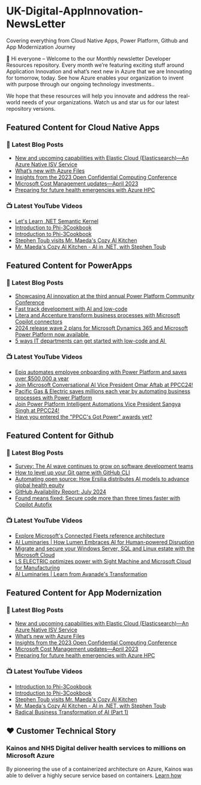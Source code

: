 # UK-Digital-AppInnovation-NewsLetter

Covering everything from Cloud Native Apps, Power Platform, Github and App Modernization Journey

👋 Hi everyone – Welcome to the our Monthly newsletter Developer Resources repository. Every month we’re featuring exciting stuff around Application Innovation and what’s next new in Azure that we are Innovating for tomorrow, today. See how Azure enables your organization to invent with purpose through our ongoing technology investments..


We hope that these resources will help you innovate and address the real-world needs of your organizations. Watch us and star us for our latest repository versions.

## Featured Content for Cloud Native Apps


### 📝 Latest Blog Posts

    
<!-- BLOGCNA:START -->
- [New and upcoming capabilities with Elastic Cloud (Elasticsearch)—An Azure Native ISV Service](https://azure.microsoft.com/blog/new-and-upcoming-capabilities-with-elastic-cloud-elasticsearch-an-azure-native-isv-service/)
- [What’s new with Azure Files](https://azure.microsoft.com/blog/what-s-new-with-azure-files/)
- [Insights from the 2023 Open Confidential Computing Conference](https://azure.microsoft.com/blog/insights-from-the-2023-open-confidential-computing-conference/)
- [Microsoft Cost Management updates—April 2023](https://azure.microsoft.com/blog/microsoft-cost-management-updates-april-2023/)
- [Preparing for future health emergencies with Azure HPC ](https://azure.microsoft.com/blog/preparing-for-future-health-emergencies-with-azure-hpc/)
<!-- BLOGCNA:END -->

### 📺 Latest YouTube Videos

 
<!-- YOUTUBECNA:START -->
- [Let&#39;s Learn .NET Semantic Kernel](https://www.youtube.com/watch?v=8chnnhyCX28)
- [Introduction to Phi-3Cookbook](https://www.youtube.com/watch?v=Ai0WI7A8HC4)
- [Introduction to Phi-3Cookbook](https://www.youtube.com/watch?v=86RcdfJ14g0)
- [Stephen Toub visits Mr. Maeda&#39;s Cozy AI Kitchen](https://www.youtube.com/watch?v=6hMDyi84G4Y)
- [Mr. Maeda&#39;s Cozy AI Kitchen - AI in .NET, with Stephen Toub](https://www.youtube.com/watch?v=37IHd5oiB_U)
<!-- YOUTUBECNA:END -->

##  Featured Content for PowerApps
### 📝 Latest Blog Posts
<!-- BLOGPOWER:START -->
- [Showcasing AI innovation at the third annual Power Platform Community Conference](https://www.microsoft.com/en-us/power-platform/blog/2024/08/12/showcasing-ai-innovation-at-the-third-annual-power-platform-community-conference/)
- [Fast track development with AI and low-code](https://www.microsoft.com/en-us/power-platform/blog/2024/08/06/fast-track-development-with-ai-and-low-code/)
- [Litera and Accenture transform business processes with Microsoft Copilot connectors](https://www.microsoft.com/en-us/power-platform/blog/2024/07/25/litera-and-accenture-transform-business-processes-with-microsoft-copilot-connectors/)
- [2024 release wave 2 plans for Microsoft Dynamics 365 and Microsoft Power Platform now available ](https://www.microsoft.com/en-us/dynamics-365/blog/business-leader/2024/07/16/2024-release-wave-2-plans-for-microsoft-dynamics-365-and-microsoft-power-platform-now-available/)
- [5 ways IT departments can get started with low-code and AI ](https://www.microsoft.com/en-us/microsoft-copilot/blog/copilot-studio/5-ways-it-departments-can-get-started-with-low-code-and-ai/)
<!-- BLOGPOWER:END -->
 ### 📺 Latest YouTube Videos
    
<!-- YOUTUBEPOWER:START -->
- [Epiq automates employee onboarding with Power Platform and saves over $500,000 a year](https://www.youtube.com/watch?v=qUB6dFd6-JI)
- [Join Microsoft Conversational AI Vice President Omar Aftab at PPCC24!](https://www.youtube.com/watch?v=Zie1_msI3yo)
- [Pacific Gas &amp; Electric saves millions each year by automating business processes with Power Platform](https://www.youtube.com/watch?v=9a_IJJiY3SY)
- [Join Power Platform Intelligent Automations Vice President Sangya Singh at PPCC24!](https://www.youtube.com/watch?v=Klcprco2fr0)
- [Have you entered the &quot;PPCC&#39;s Got Power&quot; awards yet?](https://www.youtube.com/watch?v=Tu5njOjkzuo)
<!-- YOUTUBEPOWER:END -->

##  Featured Content for Github
### 📝 Latest Blog Posts
<!-- BLOGGITHUB:START -->
- [Survey: The AI wave continues to grow on software development teams](https://github.blog/news-insights/research/survey-ai-wave-grows/)
- [How to level up your Git game with GitHub CLI](https://github.blog/developer-skills/github/how-to-level-up-your-git-game-with-github-cli/)
- [Automating open source: How Ersilia distributes AI models to advance global health equity](https://github.blog/open-source/social-impact/automating-open-source-how-ersilia-distributes-ai-models-to-advance-global-health-equity/)
- [GitHub Availability Report: July 2024](https://github.blog/news-insights/company-news/github-availability-report-july-2024/)
- [Found means fixed: Secure code more than three times faster with Copilot Autofix](https://github.blog/news-insights/product-news/secure-code-more-than-three-times-faster-with-copilot-autofix/)
<!-- BLOGGITHUB:END -->
### 📺 Latest YouTube Videos
<!-- YOUTUBEGITHUB:START -->
- [Explore Microsoft&#39;s Connected Fleets reference architecture](https://www.youtube.com/watch?v=EdVX9IEk2DI)
- [AI Luminaries | How Lumen Embraces AI for Human-powered Disruption](https://www.youtube.com/watch?v=AHCH4eVZrp8)
- [Migrate and secure your Windows Server, SQL and Linux estate with the Microsoft Cloud](https://www.youtube.com/watch?v=3cs5WTB1cHQ)
- [LS ELECTRIC optimizes power with Sight Machine and Microsoft Cloud for Manufacturing](https://www.youtube.com/watch?v=AtwO3wILvRc)
- [AI Luminaries | Learn from Avanade&#39;s Transformation](https://www.youtube.com/watch?v=ngFCBV_KoYo)
<!-- YOUTUBEGITHUB:END -->
##  Featured Content for App Modernization
### 📝 Latest Blog Posts
<!-- BLOGAPPMOD:START -->
- [New and upcoming capabilities with Elastic Cloud (Elasticsearch)—An Azure Native ISV Service](https://azure.microsoft.com/blog/new-and-upcoming-capabilities-with-elastic-cloud-elasticsearch-an-azure-native-isv-service/)
- [What’s new with Azure Files](https://azure.microsoft.com/blog/what-s-new-with-azure-files/)
- [Insights from the 2023 Open Confidential Computing Conference](https://azure.microsoft.com/blog/insights-from-the-2023-open-confidential-computing-conference/)
- [Microsoft Cost Management updates—April 2023](https://azure.microsoft.com/blog/microsoft-cost-management-updates-april-2023/)
- [Preparing for future health emergencies with Azure HPC ](https://azure.microsoft.com/blog/preparing-for-future-health-emergencies-with-azure-hpc/)
<!-- BLOGAPPMOD:END -->
### 📺 Latest YouTube Videos
<!-- YOUTUBEAPPMOD:START -->
- [Introduction to Phi-3Cookbook](https://www.youtube.com/watch?v=Ai0WI7A8HC4)
- [Introduction to Phi-3Cookbook](https://www.youtube.com/watch?v=86RcdfJ14g0)
- [Stephen Toub visits Mr. Maeda&#39;s Cozy AI Kitchen](https://www.youtube.com/watch?v=6hMDyi84G4Y)
- [Mr. Maeda&#39;s Cozy AI Kitchen - AI in .NET, with Stephen Toub](https://www.youtube.com/watch?v=37IHd5oiB_U)
- [Radical Business Transformation of AI &lpar;Part 1&rpar;](https://www.youtube.com/watch?v=BIHlff0R-Wg)
<!-- YOUTUBEAPPMOD:END -->


## ♥️ Customer Technical Story 

### Kainos and NHS Digital deliver health services to millions on Microsoft Azure

By pioneering the use of a containerized architecture on Azure, Kainos was able to deliver a highly secure service based on containers. [Learn how](https://customers.microsoft.com/en-us/story/1368348549535774520-kainos-and-nhs-digital-deliver-health-services-to-millions-on-microsoft-azure)

